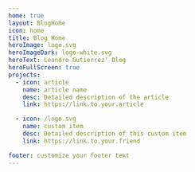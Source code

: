 ```yaml
---
home: true
layout: BlogHome
icon: home
title: Blog Home
heroImage: logo.svg
heroImageDark: logo-white.svg
heroText: Leandro Gutierrez' Blog
heroFullScreen: true
projects:
  - icon: article
    name: article name
    desc: Detailed description of the article
    link: https://link.to.your.article

  - icon: /logo.svg
    name: custom item
    desc: Detailed description of this custom item
    link: https://link.to.your.friend

footer: customize your footer text
---
```

